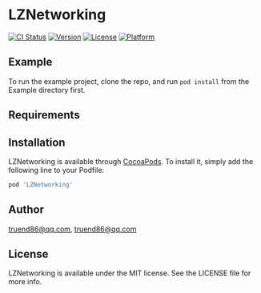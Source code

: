 # LZNetworking

[![CI Status](https://img.shields.io/travis/truend86@qq.com/LZNetworking.svg?style=flat)](https://travis-ci.org/truend86@qq.com/LZNetworking)
[![Version](https://img.shields.io/cocoapods/v/LZNetworking.svg?style=flat)](https://cocoapods.org/pods/LZNetworking)
[![License](https://img.shields.io/cocoapods/l/LZNetworking.svg?style=flat)](https://cocoapods.org/pods/LZNetworking)
[![Platform](https://img.shields.io/cocoapods/p/LZNetworking.svg?style=flat)](https://cocoapods.org/pods/LZNetworking)

## Example

To run the example project, clone the repo, and run `pod install` from the Example directory first.

## Requirements

## Installation

LZNetworking is available through [CocoaPods](https://cocoapods.org). To install
it, simply add the following line to your Podfile:

```ruby
pod 'LZNetworking'
```

## Author

truend86@qq.com, truend86@qq.com

## License

LZNetworking is available under the MIT license. See the LICENSE file for more info.
